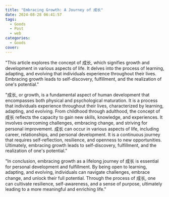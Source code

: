 ```yaml
---
title: "Embracing Growth: A Journey of 成长"
date: 2024-08-28 06:41:57
tags:
  - Goods
  - Post
  - web
categories:
  - Goods
cover:
---
```


"This article explores the concept of 成长, which signifies growth and development in various aspects of life. It delves into the process of learning, adapting, and evolving that individuals experience throughout their lives. Embracing growth leads to self-discovery, fulfillment, and the realization of one's potential."

"成长, or growth, is a fundamental aspect of human development that encompasses both physical and psychological maturation. It is a process that individuals experience throughout their lives, characterized by learning, adapting, and evolving. From childhood through adulthood, the concept of 成长 reflects the capacity to gain new skills, knowledge, and experiences. It involves overcoming challenges, embracing change, and striving for personal improvement. 成长 can occur in various aspects of life, including career, relationships, and personal development. It is a continuous journey that requires self-reflection, resilience, and openness to new opportunities. Ultimately, embracing growth leads to self-discovery, fulfillment, and the realization of one's potential."

"In conclusion, embracing growth as a lifelong journey of 成长 is essential for personal development and fulfillment. By being open to learning, adapting, and evolving, individuals can navigate challenges, embrace change, and unlock their full potential. Through the process of 成长, one can cultivate resilience, self-awareness, and a sense of purpose, ultimately leading to a more meaningful and enriching life."
